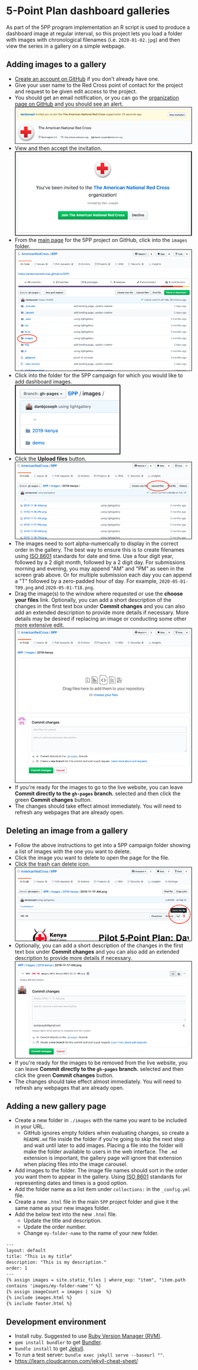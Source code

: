 # 5-Point Plan dashboard galleries

As part of the 5PP program implementation an R script is used to produce a dashboard image at regular interval, so this project lets you load a folder with images with chronological filenames (i.e. `2020-01-02.jpg`) and then view the series in a gallery on a simple webpage. 


## Adding images to a gallery

- [Create an account on GitHub](https://github.com/join?source=header-home) if you don't already have one.
- Give your user name to the Red Cross point of contact for the project and request to be given edit access to the project.
- You should get an email notification, or you can go the [organization page on GitHub](https://github.com/AmericanRedCross/) and you should see an alert.  
![screen grab of invitation alert](https://raw.githubusercontent.com/AmericanRedCross/5PP/gh-pages/img/contributing/invitation-1.png)  
- View and then accept the invitation.  
![screen grab of invitation join screen](https://raw.githubusercontent.com/AmericanRedCross/5PP/gh-pages/img/contributing/invitation-2.png)  
- From the [main page](https://github.com/AmericanRedCross/5PP) for the 5PP project on GitHub, click into the `images` folder.  
![screen grab of root folder](https://raw.githubusercontent.com/AmericanRedCross/5PP/gh-pages/img/contributing/folders-1.png)  
- Click into the folder for the 5PP campaign for which you would like to add dashboard images.  
![screen grab of images folder](https://raw.githubusercontent.com/AmericanRedCross/5PP/gh-pages/img/contributing/folders-2.png)  
- Click the **Upload files** button.  
![screen grab of images folder for a campaign](https://raw.githubusercontent.com/AmericanRedCross/5PP/gh-pages/img/contributing/folders-3.png)  
- The images need to sort alpha-numerically to display in the correct order in the gallery. The best way to ensure this is to create filenames using [ISO 8601](https://en.wikipedia.org/wiki/ISO_8601) standards for date and time. Use a four digit year, followed by a 2 digit month, followed by a 2 digit day. For submissions morning and evening, you may append "AM" and "PM" as seen in the screen grab above. Or for multiple submission each day you can append a "T" followed by a zero-padded hour of day. For example, `2020-05-01-T09.png` and `2020-05-01-T18.png`.
- Drag the image(s) to the window where requested or use the **choose your files** link. Optionally, you can add a short description of the changes in the first text box under **Commit changes** and you can also add an extended description to provide more details if necessary. More details may be desired if replacing an image or conducting some other more extensive edit.  
![screen grab of the upload files screen](https://raw.githubusercontent.com/AmericanRedCross/5PP/gh-pages/img/contributing/upload-files.png)  
- If you're ready for the images to go to the live website, you can leave **Commit directly to the `gh-pages` branch.** selected and then click the green **Commit changes** button.
- The changes should take effect almost immediately. You will need to refresh any webpages that are already open.

## Deleting an image from a gallery

- Follow the above instructions to get into a 5PP campaign folder showing a list of images with the one you want to delete.
- Click the image you want to delete to open the page for the file.
- Click the trash can delete icon.  
![screen grab showing the delete icon](https://raw.githubusercontent.com/AmericanRedCross/5PP/gh-pages/img/contributing/delete-file-1.png)  
- Optionally, you can add a short description of the changes in the first text box under **Commit changes** and you can also add an extended description to provide more details if necessary.    
![screen grab showing the delete icon](https://raw.githubusercontent.com/AmericanRedCross/5PP/gh-pages/img/contributing/delete-file-2.png)  
- If you're ready for the images to be removed from the live website, you can leave **Commit directly to the `gh-pages` branch.** selected and then click the green **Commit changes** button.
- The changes should take effect almost immediately. You will need to refresh any webpages that are already open.

## Adding a new gallery page

- Create a new folder in `./images` with the name you want to be included in your URL.
  - GitHub ignores empty folders when evaluating changes, so create a `README.md` file inside the folder if you're going to skip the next step and wait until later to add images. Placing  a file into the folder will make the folder available to users in the web interface. The `.md` extension is important, the gallery page will ignore that extension when placing files into the image carousel. 
- Add images to the folder. The image file names should sort in the order you want them to appear in the gallery. Using [ISO 8601](https://en.wikipedia.org/wiki/ISO_8601) standards for representing dates and times is a good option. 
- Add the folder name as a list item under `collections:` in the `_config.yml` file.
- Create a new `.html` file in the main `5PP` project folder and give it the same name as your new images folder.
- Add the below text into the new `.html` file.
  - Update the title and description.
  - Update the order number.
  - Change `my-folder-name` to the name of your new folder.

```
---
layout: default
title: "This is my title"
description: "This is my description."
order: 1
---
{% assign images = site.static_files | where_exp: "item", "item.path contains 'images/my-folder-name'" %}
{% assign imageCount = images | size  %}
{% include images.html %}
{% include footer.html %}
```

## Development environment

- Install ruby. Suggested to use [Ruby Version Manager (RVM)](https://rvm.io/).
- `gem install bundler` to get [Bundler](https://bundler.io/). 
- `bundle install` to get [Jekyll](https://jekyllrb.com/).
- To run a test server: `bundle exec jekyll serve --baseurl ""`.
- https://learn.cloudcannon.com/jekyll-cheat-sheet/
